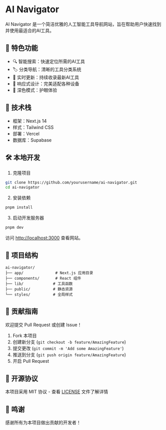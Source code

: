 # AI Navigator

AI Navigator 是一个简洁优雅的人工智能工具导航网站，旨在帮助用户快速找到并使用最适合的AI工具。

## 🌟 特色功能

- 🔍 智能搜索：快速定位所需的AI工具
- 🏷️ 分类导航：清晰的工具分类系统
- 💫 实时更新：持续收录最新AI工具
- 📱 响应式设计：完美适配各种设备
- 🌙 深色模式：护眼体验

## 🚀 技术栈

- 框架：Next.js 14
- 样式：Tailwind CSS
- 部署：Vercel
- 数据库：Supabase

## 🛠️ 本地开发

1. 克隆项目

```bash
git clone https://github.com/yourusername/ai-navigator.git
cd ai-navigator
```

2. 安装依赖

```bash
pnpm install
```

3. 启动开发服务器

```bash
pnpm dev
```

访问 [http://localhost:3000](http://localhost:3000) 查看网站。

## 📝 项目结构

```
ai-navigator/
├── app/              # Next.js 应用目录
├── components/       # React 组件
├── lib/             # 工具函数
├── public/          # 静态资源
└── styles/          # 全局样式
```

## 🤝 贡献指南

欢迎提交 Pull Request 或创建 Issue！

1. Fork 本项目
2. 创建新分支 (`git checkout -b feature/AmazingFeature`)
3. 提交更改 (`git commit -m 'Add some AmazingFeature'`)
4. 推送到分支 (`git push origin feature/AmazingFeature`)
5. 开启 Pull Request

## 📄 开源协议

本项目采用 MIT 协议 - 查看 [LICENSE](LICENSE) 文件了解详情

## 🙏 鸣谢

感谢所有为本项目做出贡献的开发者！
